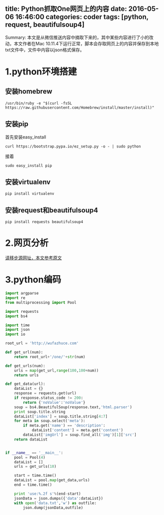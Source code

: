 title: Python抓取One网页上的内容
date: 2016-05-06 16:46:00
categories: coder
tags: [python, request, beautifulsoup4]
-----------

Summary: 本文是从微信推送内容中摘取下来的，其中某些内容进行了小的改动，本文作者在Mac 10.11.4下运行正常，脚本会存取网页上的内容并保存到本地txt文件中，文件中内容以json格式保存。
<!-- more -->

# 1.python环境搭建

## 安装homebrew

`/usr/bin/ruby -e "$(curl -fsSL https://raw.githubusercontent.com/Homebrew/install/master/install)"`

## 安装pip

首先安装easy_install

`curl https://bootstrap.pypa.io/ez_setup.py -o - | sudo python`

接着

`sudo easy_install pip`

## 安装virtualenv

`pip install virtualenv`

## 安装request和beautifulsoup4

`pip install requests beautifulsoup4`

# 2.网页分析

[请移步源网址，本文参考原文](https://mp.weixin.qq.com/s?__biz=MzA5ODUzOTA0OQ==&mid=2651688023&idx=1&sn=ce865e87c60777c52ff60c2381c1a353&scene=1&srcid=0505caJlTtmQucm6toGF6Qiw&key=b28b03434249256bfa726a59c0a981ca91726f8ece7ac2a4e4552ba24a316f23dd587233818175463c02bedea86bb34d&ascene=0&uin=MjA4NjU4OTk1&devicetype=iMac+MacBookPro12%2C1+OSX+OSX+10.11.4+build(15E65)&version=11020201&pass_ticket=EVsyFUgOaslYvrzF%2Bee4tQMk2jt%2F5PtB04iRB0X4XzE%3D)

# 3.python编码

```python
import argparse
import re
from multiprocessing import Pool

import requests
import bs4

import time
import json
import io

root_url = 'http://wufazhuce.com'

def get_url(num):
	return root_url+'/one/'+str(num)

def get_urls(num):
	urls = map(get_url,range(100,100+num))
	return urls

def get_data(url):
	dataList = {}
	response = requests.get(url)
	if response.status_code != 200:
		return {'noValue':'noValue'}
	soup = bs4.BeautifulSoup(response.text,'html.parser')
	print soup.title.string
	dataList['index'] = soup.title.string[4:7]
	for meta in soup.select('meta'):
		if meta.get('name') == 'description':
			dataList['content'] = meta.get('content')
		dataList['imgUrl'] = soup.find_all('img')[1]['src']
	return dataList


if __name__ == '__main__':
	pool = Pool(4)
	dataList = []
	urls = get_urls(10)

	start = time.time()
	dataList = pool.map(get_data,urls)
	end = time.time()

	print 'use:%.2f s'%(end-start)
	jsonData = json.dumps({'data':dataList})
	with open('data.txt','w') as outfile:
		json.dump(jsonData,outfile)
```


